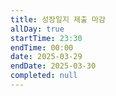```yaml
---
title: 성장일지 제출 마감
allDay: true
startTime: 23:30
endTime: 00:00
date: 2025-03-29
endDate: 2025-03-30
completed: null
---
```

